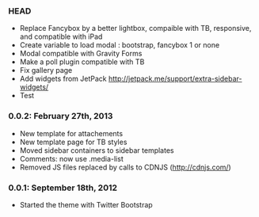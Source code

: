 ### HEAD
* Replace Fancybox by a better lightbox, compaible with TB, responsive, and compatible with iPad
* Create variable to load modal : bootstrap, fancybox 1 or none
* Modal compatible with Gravity Forms
* Make a poll plugin compatible with TB
* Fix gallery page
* Add widgets from JetPack http://jetpack.me/support/extra-sidebar-widgets/
* Test

### 0.0.2: February 27th, 2013
* New template for attachements
* New template page for TB styles
* Moved sidebar containers to sidebar templates
* Comments: now use .media-list
* Removed JS files replaced by calls to CDNJS (http://cdnjs.com/)

### 0.0.1: September 18th, 2012
* Started the theme with Twitter Bootstrap